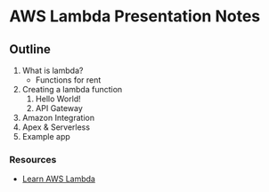 # AWS Lambda Presentation Notes

## Outline

1. What is lambda?
    - Functions for rent
2. Creating a lambda function
    1. Hello World!
    2. API Gateway
3. Amazon Integration
4. Apex & Serverless
5. Example app

### Resources

* [Learn AWS Lambda](https://github.com/dwyl/learn-aws-lambda)